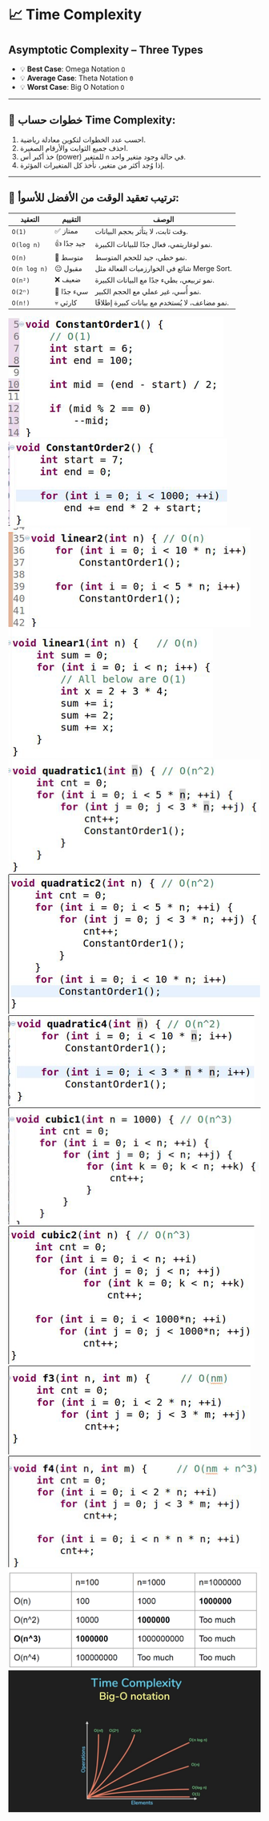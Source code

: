 # 📈 Time Complexity

## Asymptotic Complexity – Three Types

- 💡 **Best Case**: Omega Notation `Ω`
- 💡 **Average Case**: Theta Notation `Θ`
- 💡 **Worst Case**: Big O Notation `O`

---

## 🧠 خطوات حساب Time Complexity:

1. احسب عدد الخطوات لتكوين معادلة رياضية.
2. احذف جميع الثوابت والأرقام الصغيرة.
3. خذ أكبر أس (power) للمتغير `n` في حالة وجود متغير واحد.
4. إذا وُجد أكثر من متغير، نأخذ كل المتغيرات المؤثرة.

---

## 🏁 ترتيب تعقيد الوقت من الأفضل للأسوأ:

| التعقيد       | التقييم       | الوصف                                                |
|---------------|----------------|-------------------------------------------------------|
| `O(1)`        | ✅ ممتاز       | وقت ثابت، لا يتأثر بحجم البيانات.                     |
| `O(log n)`    | 👍 جيد جدًا    | نمو لوغاريتمي، فعال جدًا للبيانات الكبيرة.            |
| `O(n)`        | 🙂 متوسط       | نمو خطي، جيد للحجم المتوسط.                          |
| `O(n log n)`  | 😐 مقبول       | شائع في الخوارزميات الفعالة مثل Merge Sort.         |
| `O(n²)`       | ❌ ضعيف        | نمو تربيعي، بطيء جدًا مع البيانات الكبيرة.           |
| `O(2ⁿ)`       | 🚫 سيء جدًا     | نمو أُسي، غير عملي مع الحجم الكبير.                  |
| `O(n!)`       | 💀 كارثي        | نمو مضاعف، لا يُستخدم مع بيانات كبيرة إطلاقًا.       |

![Image 1](TimeComplexity/images/1.png)
![Image 2](TimeComplexity/images/2.png)
![Image 3](TimeComplexity/images/3.png)
![Image 4](TimeComplexity/images/4.png)
![Image 5](TimeComplexity/images/5.png)
![Image 6](TimeComplexity/images/6.png)
![Image 7](TimeComplexity/images/7.png)
![Image 8](TimeComplexity/images/8.png)
![Image 9](TimeComplexity/images/9.png)
![Image 10](TimeComplexity/images/10.png)
![Image 11](TimeComplexity/images/11.png)
![Image 12](TimeComplexity/images/12.png)
![Image 13](TimeComplexity/images/13.png)

